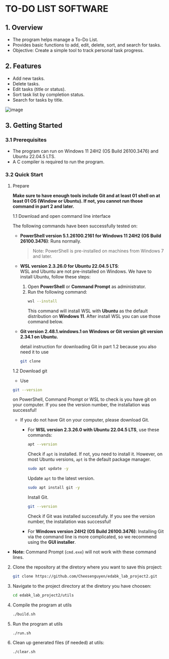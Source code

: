 # TO-DO LIST SOFTWARE

## 1. Overview

- The program helps manage a To-Do List.
- Provides basic functions to add, edit, delete, sort, and search for tasks.
- Objective: Create a simple tool to track personal task progress.

## 2. Features

- Add new tasks.
- Delete tasks.
- Edit tasks (title or status).
- Sort task list by completion status.
- Search for tasks by title.

![image](https://github.com/user-attachments/assets/5e88c0db-b09c-47dc-bb82-7d20ce224e26)


## 3. Getting Started

### 3.1 Prerequisites

- The program can run on Windows 11 24H2 (OS Build 26100.3476) and Ubuntu 22.04.5 LTS.
- A C compiler is required to run the program.

### 3.2 Quick Start

1. Prepare
   
   **Make sure to have enough tools include Git and at least 01 shell on at least 01 OS (Window or Ubuntu). If not, you cannot run those command in part 2 and later.**

   1.1 Download and open command line interface  
   
   The following commands have been successfully tested on:

   - **PowerShell version 5.1.26100.2161 for Windows 11 24H2 (OS Build 26100.3476)**: Runs normally.  
     > Note: PowerShell is pre-installed on machines from Windows 7 and later.  

   - **WSL version 2.3.26.0 for Ubuntu 22.04.5 LTS**:  
     WSL and Ubuntu are not pre-installed on Windows. We have to install Ubuntu, follow these steps:  

     1. Open **PowerShell** or **Command Prompt** as administrator.  
     2. Run the following command:  
        ```sh
        wsl --install
        ```
        This command will install WSL with **Ubuntu** as the default distribution on **Windows 11**. After install WSL you can use those command below.
   -  **Git version 2.48.1.windows.1 on Windows or Git version git version 2.34.1 on Ubuntu.** 

      detail instruction for downloading Git in part 1.2 because you also need it to use 
      ```sh
      git clone
      ``` 
   
   1.2 Download git 
   - Use 
    ```sh
   git --version
   ``` 
   on PowerShell, Command Prompt or WSL to check is you have git on your computer. If you see the version number, the installation was successful!

   - If you do not have Git on your computer, please download Git.
     + For **WSL version 2.3.26.0 with Ubuntu 22.04.5 LTS**, use these commands:
       
       ```sh
       apt --version
       ``` 
       Check if `apt` is installed. If not, you need to install it. However, on most Ubuntu versions, `apt` is the default package manager.
       
       ```sh
       sudo apt update -y
       ``` 
       Update `apt` to the latest version.
       
       ```sh
       sudo apt install git -y
       ```
       Install Git.
       
       ```sh
       git --version
       ``` 
       Check if Git was installed successfully. If you see the version number, the installation was successful!
     
     + For **Windows version 24H2 (OS Build 26100.3476)**: Installing Git via the command line is more complicated, so we recommend using the **GUI installer**.


- **Note:** Command Prompt (`cmd.exe`) will not work with these command lines.


2. Clone the repository at the diretory where you want to save this project:
   ```sh
   git clone https://github.com/Cheesenguyen/edabk_lab_project2.git
   ```
3. Navigate to the project directory at the diretory you have choosen:
   ```sh
   cd edabk_lab_project2/utils
   ```
4. Compile the program at utils
   ```sh
   ./build.sh
   ```
5. Run the program at utils
   ```sh
   ./run.sh
   ```
6. Clean up generated files (if needed) at utils:
   ```sh
   ./clear.sh
   ```

##
